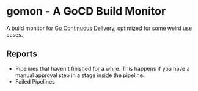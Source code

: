 # gomon - A GoCD Build Monitor

A build monitor for [Go Continuous Delivery](https://gocd.io/), optimized for some weird use cases.

## Reports

* Pipelines that haven't finished for a while. This happens if you have a manual approval step in a stage inside the pipeline.
* Failed Pipelines
